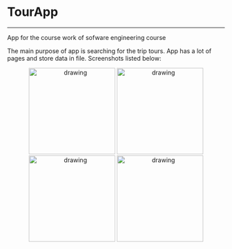 # TourApp
___
App for the course work of sofware engineering course

The main purpose of app is searching for the trip tours. App has a lot of pages and store data in file.
Screenshots listed below:

<p align="center">
    <img src="https://sun9-north.userapi.com/sun9-88/s/v1/if2/yiY0fpEI4rXbOcg8JezPL1zi_M-AaGaOuyHGBsuisLfib0mRnh_5amnwI4iY8YBs8HgjTIqF6qjOHnfGf8F-Mu9A.jpg?size=393x807&quality=96&type=album" alt="drawing" width="200"/>
    <img src="https://sun1.userapi.com/sun1-47/s/v1/if2/ygOQ2EIdXpHyKo9vUkVljGRfEGkt1oveC78OworDo1AH-y7CtuppG3HVja3FMVs40n1DPSs4OMEHbRsK8QGoYEqT.jpg?size=393x807&quality=96&type=album" alt="drawing" width="200"/>
    <img src="https://sun9-north.userapi.com/sun9-85/s/v1/if2/mToc4bnvvzneUmo0YGw-dilLZrlFcpZwozvOAF9PUWgcbBxs-GyHZvITG1mVbZyim9sEutFyaI3pAIQz2KMYI2Zs.jpg?size=393x807&quality=96&type=album" alt="drawing" width="200"/>
    <img src="https://sun9-west.userapi.com/sun9-6/s/v1/if2/1D8ZAHZzU1w-QT-8F12y43QnKTDL5lVcbkAnp3C3RjvrBlUc4iVSGHf7o5CDcXg32tkIj_MPaxh89isRQj4Vqu5k.jpg?size=1051x2160&quality=96&type=album" alt="drawing" width="200"/>
</p>